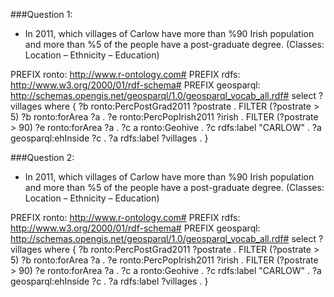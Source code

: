 ###Question 1: 
+ In 2011, which villages of Carlow have more than %90 Irish population and more than %5 of the people have a post-graduate degree. (Classes: Location – Ethnicity – Education)

PREFIX ronto: <http://www.r-ontology.com#> 
PREFIX rdfs: <http://www.w3.org/2000/01/rdf-schema#>
PREFIX geosparql: <http://schemas.opengis.net/geosparql/1.0/geosparql_vocab_all.rdf#>
select ?villages where {
?b ronto:PercPostGrad2011 ?postrate . 
FILTER (?postrate > 5) 
?b ronto:forArea ?a . 
?e ronto:PercPopIrish2011 ?irish . 
FILTER (?postrate > 90) 
?e ronto:forArea ?a . 
?c a ronto:Geohive . 
?c rdfs:label "CARLOW" . 
?a geosparql:ehInside ?c . 
?a rdfs:label ?villages . 
}

###Question 2:
+ In 2011, which villages of Carlow have more than %90 Irish population and more than %5 of the people have a post-graduate degree. (Classes: Location – Ethnicity – Education)

PREFIX ronto: <http://www.r-ontology.com#> 
PREFIX rdfs: <http://www.w3.org/2000/01/rdf-schema#>
PREFIX geosparql: <http://schemas.opengis.net/geosparql/1.0/geosparql_vocab_all.rdf#>
select ?villages where {
?b ronto:PercPostGrad2011 ?postrate . 
FILTER (?postrate > 5) 
?b ronto:forArea ?a . 
?e ronto:PercPopIrish2011 ?irish . 
FILTER (?postrate > 90) 
?e ronto:forArea ?a . 
?c a ronto:Geohive . 
?c rdfs:label "CARLOW" . 
?a geosparql:ehInside ?c . 
?a rdfs:label ?villages . 
}
